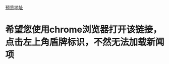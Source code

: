 

[预览地址](https://woqi.github.io/gaoji-4/page/page.html)

# 希望您使用chrome浏览器打开该链接，点击左上角盾牌标识，不然无法加载新闻项 #
